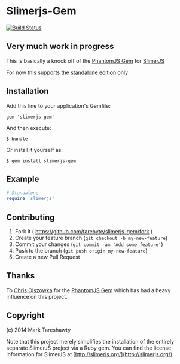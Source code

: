 # Slimerjs-Gem
[![Build Status](https://travis-ci.org/tarebyte/slimerjs-gem.svg?branch=master)](https://travis-ci.org/tarebyte/slimerjs-gem)

## Very much work in progress

This is basically a knock off of the [PhantomJS Gem](https://github.com/colszowka/phantomjs-gem) for [SlimerJS](http://slimerjs.org/)

For now this supports the [standalone edition](http://slimerjs.org/download.html#standalone) only


## Installation

Add this line to your application's Gemfile:

    gem 'slimerjs-gem'

And then execute:

    $ bundle

Or install it yourself as:

    $ gem install slimerjs-gem

## Example

```ruby
# Standalone
require 'slimerjs'
```

## Contributing

1. Fork it ( https://github.com/tarebyte/slimerjs-gem/fork )
2. Create your feature branch (`git checkout -b my-new-feature`)
3. Commit your changes (`git commit -am 'Add some feature'`)
4. Push to the branch (`git push origin my-new-feature`)
5. Create a new Pull Request

## Thanks

To [Chris Olszowka](https://github.com/colszowka) for the [PhantomJS Gem](https://github.com/colszowka/phantomjs-gem) which
has had a heavy influence on this project.

## Copyright

(c) 2014 Mark Tareshawty

Note that this project merely simplifies the installation of the entirely separate SlimerJS project via a Ruby gem.
You can find the license information for SlimerJS at [http://slimerjs.org/](http://slimerjs.org/)
